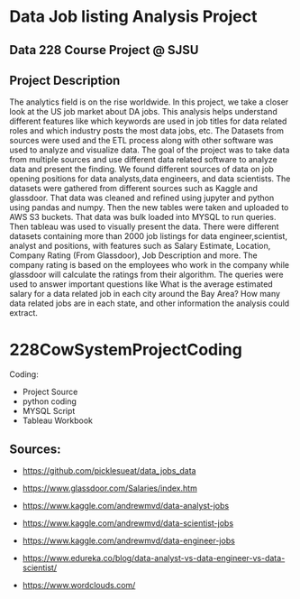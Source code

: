 # Data Job listing Analysis Project

## Data 228 Course Project @ SJSU
## Project Description
 The analytics field is on the rise worldwide. In this project, we take a closer look at the US job market about DA jobs. This analysis helps understand different features like which keywords are used in job titles for data related roles and which industry posts the most data jobs, etc. The Datasets from sources were used and the ETL process along with other software was used to analyze and visualize data. The goal of the project was to take data from multiple sources and use different data related software to analyze data and present the finding. We found different sources of data on job opening positions for data analysts,data engineers, and data scientists. The datasets were gathered from different sources such as Kaggle and glassdoor. That data was cleaned and refined using jupyter and python using pandas and numpy. Then the new tables were taken and uploaded to AWS S3 buckets. That data was bulk loaded into MYSQL to run queries. Then tableau was used to visually present the data. There were different datasets containing more than 2000 job listings for data engineer,scientist, analyst and positions, with features such as Salary Estimate, Location, Company Rating (From Glassdoor), Job Description and more. The company rating is based on the employees who work in the company while glassdoor will calculate the ratings from their algorithm. The queries were used to answer important questions like What is the average estimated salary for a data related job in each city around the Bay Area? How many data related jobs are in each state, and other information the analysis could extract.

# 228CowSystemProjectCoding

Coding:
* Project Source
* python coding 
* MYSQL Script
* Tableau Workbook
 
## Sources:
* https://github.com/picklesueat/data_jobs_data

* https://www.glassdoor.com/Salaries/index.htm

* https://www.kaggle.com/andrewmvd/data-analyst-jobs

* https://www.kaggle.com/andrewmvd/data-scientist-jobs

* https://www.kaggle.com/andrewmvd/data-engineer-jobs

* https://www.edureka.co/blog/data-analyst-vs-data-engineer-vs-data-scientist/

* https://www.wordclouds.com/

